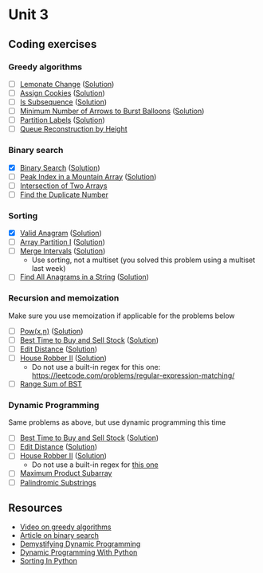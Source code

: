 # Unit 3
## Coding exercises
### Greedy algorithms
- [ ] [Lemonate Change](https://leetcode.com/problems/lemonade-change) ([Solution]())
- [ ] [Assign Cookies](https://leetcode.com/problems/assign-cookies) ([Solution]())
- [ ] [Is Subsequence](https://leetcode.com/problems/is-subsequence) ([Solution]())
- [ ] [Minimum Number of Arrows to Burst Balloons](https://leetcode.com/problems/minimum-number-of-arrows-to-burst-balloons) ([Solution]())
- [ ] [Partition Labels](https://leetcode.com/problems/partition-labels) ([Solution]())
- [ ] [Queue Reconstruction by Height](https://leetcode.com/problems/queue-reconstruction-by-height/)

### Binary search
- [x] [Binary Search](https://leetcode.com/problems/binary-search) ([Solution](binary-search.py))
- [ ] [Peak Index in a Mountain Array](https://leetcode.com/problems/peak-index-in-a-mountain-array) ([Solution]())
- [ ] [Intersection of Two Arrays](https://leetcode.com/problems/intersection-of-two-arrays/)
- [ ] [Find the Duplicate Number](https://leetcode.com/problems/find-the-duplicate-number/)

### Sorting
- [x] [Valid Anagram](https://leetcode.com/problems/valid-anagram) ([Solution](valid-anagram.py))
- [ ] [Array Partition I](https://leetcode.com/problems/array-partition-i) ([Solution]())
- [ ] [Merge Intervals](https://leetcode.com/problems/merge-intervals) ([Solution]())
	- Use sorting, not a multiset (you solved this problem using a multiset last week) 
- [ ] [Find All Anagrams in a String](https://leetcode.com/problems/find-all-anagrams-in-a-string) ([Solution]())

### Recursion and memoization
Make sure you use memoization if applicable for the problems below

- [ ] [Pow(x,n)](https://leetcode.com/problems/powx-n) ([Solution]())
- [ ] [Best Time to Buy and Sell Stock](https://leetcode.com/problems/best-time-to-buy-and-sell-stock) ([Solution]())
- [ ] [Edit Distance](https://leetcode.com/problems/edit-distance) ([Solution]())
- [ ] [House Robber II](https://leetcode.com/problems/house-robber-ii) ([Solution]())
	- Do not use a built-in regex for this one: https://leetcode.com/problems/regular-expression-matching/
- [ ] [Range Sum of BST](https://leetcode.com/problems/range-sum-of-bst/)

### Dynamic Programming
Same problems as above, but use dynamic programming this time

- [ ] [Best Time to Buy and Sell Stock](https://leetcode.com/problems/best-time-to-buy-and-sell-stock) ([Solution]())
- [ ] [Edit Distance](https://leetcode.com/problems/edit-distance) ([Solution]())
- [ ] [House Robber II](https://leetcode.com/problems/house-robber-ii) ([Solution]())
	- Do not use a built-in regex for [this one](https://leetcode.com/problems/regular-expression-matching/)
- [ ] [Maximum Product Subarray](https://leetcode.com/problems/maximum-product-subarray/)
- [ ] [Palindromic Substrings](https://leetcode.com/problems/palindromic-substrings/)

## Resources
- [Video on greedy algorithms](https://www.coursera.org/learn/algorithms-greedy)
- [Article on binary search](https://www.khanacademy.org/computing/computer-science/algorithms/binary-search/a/binary-search)
- [Demystifying Dynamic Programming](https://www.freecodecamp.org/news/demystifying-dynamic-programming-3efafb8d4296/)
- [Dynamic Programming With Python](https://hackernoon.com/dynamic-programming-python-80f944aa6e6c)
- [Sorting In Python](https://www.programiz.com/python-programming/methods/list/sort)